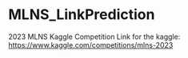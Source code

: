 # MLNS_LinkPrediction

2023 MLNS Kaggle Competition
Link for the kaggle: https://www.kaggle.com/competitions/mlns-2023
